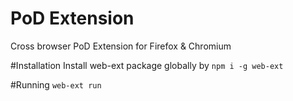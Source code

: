 # PoD Extension
Cross browser PoD Extension for Firefox & Chromium

#Installation
Install web-ext package globally by `npm i -g web-ext`

#Running
`web-ext run`